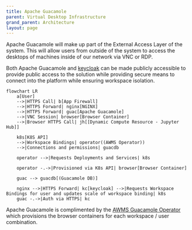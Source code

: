 ```yaml
---
title: Apache Guacamole
parent: Virtual Desktop Infrastructure
grand_parent: Architecture
layout: page
---
```


Apache Guacamole will make up part of the External Access Layer of the system. This will allow users from outside of the system to access the desktops of machines inside of our network via VNC or RDP.

Both Apache Guacamole and [keycloak](../Identity-and-Access-Management/Keycloak.md) can be made publicly accessible to provide public access to the solution while providing secure means to connect into the platform while ensuring workspace isolation.

```mermaid
flowchart LR
    a[User]
    -->|HTTPS Call| b[App Firewall]
    -->|HTTPS Forward| nginx[NGINX]
    -->|HTTPS Forward| guac[Apache Guacamole]
    -->|VNC Session| browser[Browser Container]
    -->|Browser HTTPS Call| jh[[Dynamic Compute Resource - Jupyter Hub]]
    
    k8s[K8S API]
    -->|Workspace Bindings| operator((AWMS Operator)) 
    -->|Connections and permissions| guacdb

    operator -->|Requests Deployments and Services| k8s
    
    operator -.->|Provisioned via K8s API| browser[Browser Container]
    
    guac --> guacdb[(Guacamole DB)]

    nginx -->|HTTPS Forward| kc[keycloak] -->|Requests Workspace Bindings for user and updates scale of workspace binding| k8s
    guac -.->|Auth via HTTPS| kc
```

Apache Guacamole is complimented by the [AWMS Guacamole Operator](../../imported/products/sde/analytics-workspace-management/awms-guacamole-operator/docs/operator.md) which provisions the browser containers for each workspace / user combination.  

